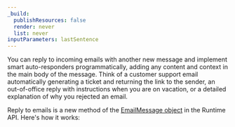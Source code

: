 ```yaml
---
_build:
  publishResources: false
  render: never
  list: never
inputParameters: lastSentence
---
```


You can reply to incoming emails with another new message and implement smart auto-responders programmatically, adding any content and context in the main body of the message. Think of a customer support email automatically generating a ticket and returning the link to the sender, an out-of-office reply with instructions when you are on vacation, or a detailed explanation of why you rejected an email.

Reply to emails is a new method of the [EmailMessage object](/email-routing/email-workers/runtime-api/#emailmessage-definition) in the Runtime API. Here's how it works:

